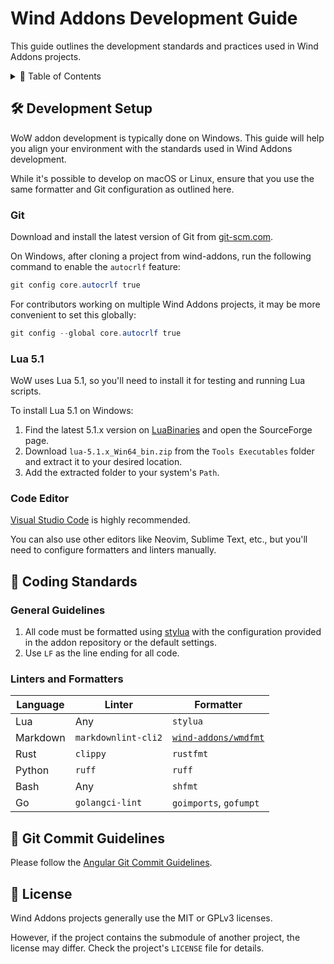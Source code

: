 # Wind Addons Development Guide

This guide outlines the development standards and practices used in Wind Addons projects.

<details>
<summary>📖 Table of Contents</summary>

- [🛠️ Development Setup](#️-development-setup)
  - [Git](#git)
  - [Lua 5.1](#lua-51)
  - [Code Editor](#code-editor)
- [📐 Coding Standards](#-coding-standards)
  - [General Guidelines](#general-guidelines)
  - [Linters and Formatters](#linters-and-formatters)
- [📑 Git Commit Guidelines](#-git-commit-guidelines)
- [📜 License](#-license)

</details>

## 🛠️ Development Setup

WoW addon development is typically done on Windows. This guide will help you align your environment with the standards used in Wind Addons development.

While it's possible to develop on macOS or Linux, ensure that you use the same formatter and Git configuration as outlined here.

### Git

Download and install the latest version of Git from [git-scm.com](https://git-scm.com).

On Windows, after cloning a project from wind-addons, run the following command to enable the `autocrlf` feature:

```powershell
git config core.autocrlf true
```

For contributors working on multiple Wind Addons projects, it may be more convenient to set this globally:

```powershell
git config --global core.autocrlf true
```

### Lua 5.1

WoW uses Lua 5.1, so you'll need to install it for testing and running Lua scripts.

To install Lua 5.1 on Windows:

1. Find the latest 5.1.x version on [LuaBinaries](https://luabinaries.sourceforge.net) and open the SourceForge page.
2. Download `lua-5.1.x_Win64_bin.zip` from the `Tools Executables` folder and extract it to your desired location.
3. Add the extracted folder to your system's `Path`.

### Code Editor

[Visual Studio Code](https://code.visualstudio.com) is highly recommended.

You can also use other editors like Neovim, Sublime Text, etc., but you'll need to configure formatters and linters manually.

## 📐 Coding Standards

### General Guidelines

1. All code must be formatted using [stylua](https://github.com/JohnnyMorganz/StyLua) with the configuration provided in the addon repository or the default settings.
2. Use `LF` as the line ending for all code.

### Linters and Formatters

| **Language** | **Linter**          | **Formatter**                                                 |
| ------------ | ------------------- | ------------------------------------------------------------- |
| Lua          | Any                 | `stylua`                                                      |
| Markdown     | `markdownlint-cli2` | [`wind-addons/wmdfmt`](https://github.com/wind-addons/wmdfmt) |
| Rust         | `clippy`            | `rustfmt`                                                     |
| Python       | `ruff`              | `ruff`                                                        |
| Bash         | Any                 | `shfmt`                                                       |
| Go           | `golangci-lint`     | `goimports`, `gofumpt`                                        |

## 📑 Git Commit Guidelines

Please follow the [Angular Git Commit Guidelines](https://github.com/angular/angular.js/blob/master/DEVELOPERS.md#-git-commit-guidelines).

## 📜 License

Wind Addons projects generally use the MIT or GPLv3 licenses.

However, if the project contains the submodule of another project, the license may differ. Check the project's `LICENSE` file for details.
